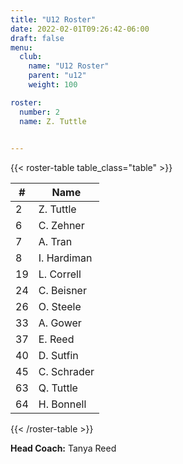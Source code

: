 ```yaml
---
title: "U12 Roster"
date: 2022-02-01T09:26:42-06:00
draft: false
menu:
  club:
    name: "U12 Roster"
    parent: "u12"
    weight: 100

roster:
  number: 2
  name: Z. Tuttle

  
---
```


<!-- {{< table >}} -->

{{< roster-table table_class="table" >}}

| #  | Name        |
|----|------------ |
| 2  | Z. Tuttle   |
| 6  | C. Zehner   |
| 7  | A. Tran     |
| 8  | I. Hardiman |
| 19 | L. Correll  |
| 24 | C. Beisner  |
| 26 | O. Steele   |
| 33 | A. Gower    |
| 37 | E. Reed     |
| 40 | D. Sutfin   |
| 45 | C. Schrader |
| 63 | Q. Tuttle   |
| 64 | H. Bonnell  |

{{< /roster-table >}}

**Head Coach:** Tanya Reed
